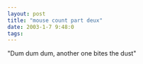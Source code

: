 ```yaml
---
layout: post
title: "mouse count part deux"
date: 2003-1-7 9:48:0
tags: 
---
```


"Dum dum dum, another one bites the dust"




